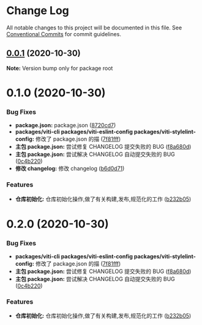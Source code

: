 # Change Log

All notable changes to this project will be documented in this file.
See [Conventional Commits](https://conventionalcommits.org) for commit guidelines.

## [0.0.1](https://user/haoziqaq/viti-next/compare/v0.1.0...v0.0.1) (2020-10-30)

**Note:** Version bump only for package root

# 0.1.0 (2020-10-30)

### Bug Fixes

- **package.json:** package.json ([8720cd7](https://user/haoziqaq/viti-next/commits/8720cd77f8f7dc0d71f2309b599e9ff50204559f))
- **packages/viti-cli packages/viti-eslint-config packages/viti-stylelint-config:** 修改了 package.json 的描 ([7f81fff](https://user/haoziqaq/viti-next/commits/7f81fff7c0e78c6ecc44afed70b1bcac950b4a5a))
- **主包 package.json:** 尝试修复 CHANGELOG 提交失败的 BUG ([f8a680d](https://user/haoziqaq/viti-next/commits/f8a680d4654726c1bf9fd8e922c492cb6dbd20df))
- **主包 package.json:** 尝试解决 CHANGELOG 自动提交失败的 BUG ([0c4b220](https://user/haoziqaq/viti-next/commits/0c4b220904a73206125f18b386e14bd9313be1aa))
- **修改 changelog:** 修改 changelog ([b6d0d71](https://user/haoziqaq/viti-next/commits/b6d0d7136b60df86bf4d1d5d7c9cb81e9d4f1db8))

### Features

- **仓库初始化:** 仓库初始化操作,做了有关构建,发布,规范化的工作 ([b232b05](https://user/haoziqaq/viti-next/commits/b232b05aa26221aad8ddd6256cd9a6b7cdb79d60))

# 0.2.0 (2020-10-30)

### Bug Fixes

- **packages/viti-cli packages/viti-eslint-config packages/viti-stylelint-config:** 修改了 package.json 的描 ([7f81fff](https://user/haoziqaq/viti-next/commits/7f81fff7c0e78c6ecc44afed70b1bcac950b4a5a))
- **主包 package.json:** 尝试修复 CHANGELOG 提交失败的 BUG ([f8a680d](https://user/haoziqaq/viti-next/commits/f8a680d4654726c1bf9fd8e922c492cb6dbd20df))
- **主包 package.json:** 尝试解决 CHANGELOG 自动提交失败的 BUG ([0c4b220](https://user/haoziqaq/viti-next/commits/0c4b220904a73206125f18b386e14bd9313be1aa))

### Features

- **仓库初始化:** 仓库初始化操作,做了有关构建,发布,规范化的工作 ([b232b05](https://user/haoziqaq/viti-next/commits/b232b05aa26221aad8ddd6256cd9a6b7cdb79d60))
